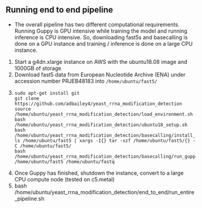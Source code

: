 ## Running end to end pipeline
* The overall pipeline has two different computational requirements. Running Guppy is GPU intensive while training the model
and running inference is CPU intensive. So, downloading fast5s and basecalling is done on a GPU instance and 
  training / inference is done on a large CPU instance.
  
[comment]: <> (TODO ENA download script)

1) Start a g4dn.xlarge instance on AWS with the ubuntu18.08 image and 1000GB of storage
2) Download fast5 data from European Nucleotide Archive (ENA) under accession number PRJEB48183 into `/home/ubuntu/fast5/`
3) ```
   sudo apt-get install git
   git clone https://github.com/adbailey4/yeast_rrna_modification_detection
   source /home/ubuntu/yeast_rrna_modification_detection/load_environment.sh
   bash /home/ubuntu/yeast_rrna_modification_detection/ubuntu18_setup.sh
   bash /home/ubuntu/yeast_rrna_modification_detection/basecalling/install_guppy.sh
   ls /home/ubuntu/fast5 | xargs -I{} tar -xzf /home/ubuntu/fast5/{} -C /home/ubuntu/fast5/
   bash /home/ubuntu/yeast_rrna_modification_detection/basecalling/run_guppy.sh /home/ubuntu/fast5 /home/ubuntu/fastq
   ```
4) Once Guppy has finished, shutdown the instance, convert to a large CPU compute node (tested on c5.metal)
5) bash /home/ubuntu/yeast_rrna_modification_detection/end_to_end/run_entire_pipeline.sh